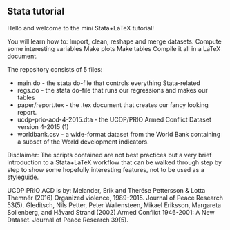 ## Stata tutorial

Hello and welcome to the mini Stata+LaTeX tutorial!

You will learn how to:
Import, clean, reshape and merge datasets.
Compute some interesting variables
Make plots
Make tables
Compile it all in a LaTeX document.

The repository consists of 5 files:
* main.do - the stata do-file that controls everything Stata-related
* regs.do - the stata do-file that runs our regressions and makes our tables
* paper/report.tex - the .tex document that creates our fancy looking report. 
* ucdp-prio-acd-4-2015.dta - the UCDP/PRIO Armed Conflict Dataset version 4-2015 (1)
* worldbank.csv - a wide-format dataset from the World Bank containing a subset of the World development indicators. 

Disclaimer:
The scripts contained are not best practices but a very brief introduction to a Stata+LaTeX workflow that can be walked through step by step to show some hopefully interesting features, not to be used as a styleguide. 


UCDP PRIO ACD is by:
Melander, Erik and Therése Pettersson & Lotta Themnér (2016) Organized violence, 1989-2015. Journal of Peace Research 53(5).
Gleditsch, Nils Petter, Peter Wallensteen, Mikael Eriksson, Margareta Sollenberg, and Håvard Strand (2002) Armed Conflict 1946-2001: A New Dataset. Journal of Peace Research 39(5). 